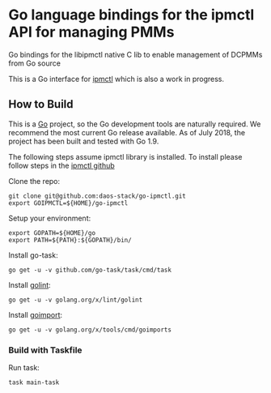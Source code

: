 # Go language bindings for the ipmctl API for managing PMMs

Go bindings for the libipmctl native C lib to enable management of DCPMMs from Go source 

This is a Go interface for [ipmctl](https://github.com/intel/ipmctl) which is also a work in progress.

## How to Build

This is a [Go](https://golang.orghttps://golang.org/doc/install)
project, so the Go development tools are naturally required. We
recommend the most current Go release available. As of July 2018, the project has been built and tested with Go 1.9.

The following steps assume ipmctl library is installed. To install please follow steps in the [ipmctl github](https://github.com/intel/ipmctl)

Clone the repo:

    git clone git@github.com:daos-stack/go-ipmctl.git
    export GOIPMCTL=${HOME}/go-ipmctl

Setup your environment:

    export GOPATH=${HOME}/go
    export PATH=${PATH}:${GOPATH}/bin/

Install go-task:

    go get -u -v github.com/go-task/task/cmd/task

Install [golint](https://github.com/golang/lint):

    go get -u -v golang.org/x/lint/golint

Install [goimport](https://godoc.org/golang.org/x/tools/cmd/goimports):

    go get -u -v golang.org/x/tools/cmd/goimports

### Build with Taskfile

Run task:

    task main-task
